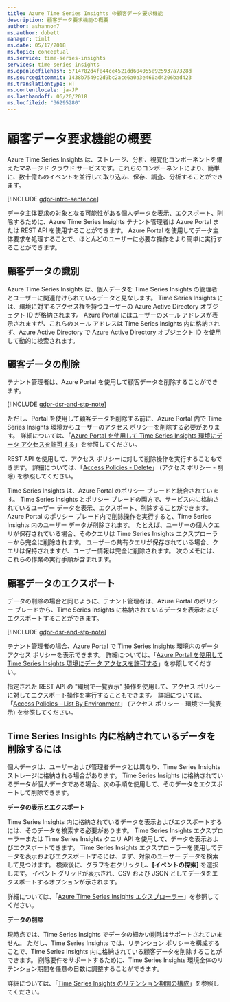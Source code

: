 ```yaml
---
title: Azure Time Series Insights の顧客データ要求機能
description: 顧客データ要求機能の概要
author: ashannon7
ms.author: dobett
manager: timlt
ms.date: 05/17/2018
ms.topic: conceptual
ms.service: time-series-insights
services: time-series-insights
ms.openlocfilehash: 5714782d4fe44ce4521dd604055e925937a7328d
ms.sourcegitcommit: 1438b7549c2d9bc2ace6a0a3e460ad4206bad423
ms.translationtype: HT
ms.contentlocale: ja-JP
ms.lasthandoff: 06/20/2018
ms.locfileid: "36295280"
---
```

# <a name="summary-of-customer-data-request-features"></a>顧客データ要求機能の概要

Azure Time Series Insights は、ストレージ、分析、視覚化コンポーネントを備えたマネージド クラウド サービスです。これらのコンポーネントにより、簡単に、数十億ものイベントを並行して取り込み、保存、調査、分析することができます。

[!INCLUDE [gdpr-intro-sentence](../../includes/gdpr-intro-sentence.md)]

データ主体要求の対象となる可能性がある個人データを表示、エクスポート、削除するために、Azure Time Series Insights テナント管理者は Azure Portal または REST API を使用することができます。 Azure Portal を使用してデータ主体要求を処理することで、ほとんどのユーザーに必要な操作をより簡単に実行することができます。

## <a name="identifying-customer-data"></a>顧客データの識別

Azure Time Series Insights は、個人データを Time Series Insights の管理者とユーザーに関連付けられているデータと見なします。 Time Series Insights には、環境に対するアクセス権を持つユーザーの Azure Active Directory オブジェクト ID が格納されます。 Azure Portal にはユーザーのメール アドレスが表示されますが、これらのメール アドレスは Time Series Insights 内に格納されず、Azure Active Directory で Azure Active Directory オブジェクト ID を使用して動的に検索されます。

## <a name="deleting-customer-data"></a>顧客データの削除

テナント管理者は、Azure Portal を使用して顧客データを削除することができます。

[!INCLUDE [gdpr-dsr-and-stp-note](../../includes/gdpr-dsr-and-stp-note.md)]

ただし、Portal を使用して顧客データを削除する前に、Azure Portal 内で Time Series Insights 環境からユーザーのアクセス ポリシーを削除する必要があります。 詳細については、「[Azure Portal を使用して Time Series Insights 環境にデータ アクセスを許可する](time-series-insights-data-access.md)」を参照してください。

REST API を使用して、アクセス ポリシーに対して削除操作を実行することもできます。 詳細については、「[Access Policies - Delete](https://docs.microsoft.com/rest/api/time-series-insights-management/accesspolicies/delete)」 (アクセス ポリシー - 削除) を参照してください。

Time Series Insights は、Azure Portal のポリシー ブレードと統合されています。 Time Series Insights とポリシー ブレードの両方で、サービス内に格納されているユーザー データを表示、エクスポート、削除することができます。 Azure Portal のポリシー ブレード内で削除操作を実行すると、Time Series Insights 内のユーザー データが削除されます。 たとえば、ユーザーの個人クエリが保存されている場合、そのクエリは Time Series Insights エクスプローラーから完全に削除されます。 ユーザーの共有クエリが保存されている場合、クエリは保持されますが、ユーザー情報は完全に削除されます。 次のメモには、これらの作業の実行手順が含まれます。

## <a name="exporting-customer-data"></a>顧客データのエクスポート

データの削除の場合と同じように、テナント管理者は、Azure Portal のポリシー ブレードから、Time Series Insights に格納されているデータを表示およびエクスポートすることができます。

[!INCLUDE [gdpr-dsr-and-stp-note](../../includes/gdpr-dsr-and-stp-note.md)]

テナント管理者の場合、Azure Portal で Time Series Insights 環境内のデータ アクセス ポリシーを表示できます。 詳細については、「[Azure Portal を使用して Time Series Insights 環境にデータ アクセスを許可する](time-series-insights-data-access.md)」を参照してください。

指定された REST API の "環境で一覧表示" 操作を使用して、アクセス ポリシーに対してエクスポート操作を実行することもできます。 詳細については、「[Access Policies - List By Environment](https://docs.microsoft.com/rest/api/time-series-insights-management/accesspolicies/listbyenvironment)」 (アクセス ポリシー - 環境で一覧表示) を参照してください。

## <a name="to-delete-data-stored-within-time-series-insights"></a>Time Series Insights 内に格納されているデータを削除するには

個人データは、ユーザーおよび管理者データとは異なり、Time Series Insights ストレージに格納される場合があります。 Time Series Insights に格納されているデータが個人データである場合、次の手順を使用して、そのデータをエクスポートして削除できます。

**データの表示とエクスポート**

Time Series Insights 内に格納されているデータを表示およびエクスポートするには、そのデータを検索する必要があります。 Time Series Insights エクスプローラーまたは Time Series Insights クエリ API を使用して、データを表示およびエクスポートできます。 Time Series Insights エクスプローラーを使用してデータを表示およびエクスポートするには、まず、対象のユーザー データを検索して見つけます。 検索後に、グラフを右クリックし、**[イベントの探索]** を選択します。 イベント グリッドが表示され、CSV および JSON としてデータをエクスポートするオプションが示されます。

詳細については、「[Azure Time Series Insights エクスプローラー](time-series-insights-explorer.md)」を参照してください。

**データの削除**

現時点では、Time Series Insights でデータの細かい削除はサポートされていません。 ただし、Time Series Insights では、リテンション ポリシーを構成することで、Time Series Insights 内に格納されている顧客データを削除することができます。 削除要件をサポートするために、Time Series Insights 環境全体のリテンション期間を任意の日数に調整することができます。

詳細については、「[Time Series Insights のリテンション期間の構成](time-series-insights-how-to-configure-retention.md)」を参照してください。